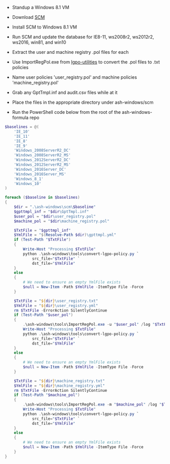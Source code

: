 -   Standup a Windows 8.1 VM

-   Download [SCM](http://www.microsoft.com/scm)

-   Install SCM to Windows 8.1 VM

-   Run SCM and update the database for IE8-11, ws2008r2, ws2012r2, ws2016,
    win81, and win10

-   Extract the user and machine registry .pol files for each

-   Use ImportRegPol.exe from [lgpo-utilities](
  http://blogs.technet.com/b/fdcc/archive/2008/05/07/lgpo-utilities.aspx) to
  convert the .pol files to .txt policies

-   Name user policies 'user_registry.pol' and machine policies
'machine_registry.pol'

-   Grab any GptTmpl.inf and audit.csv files while at it

-   Place the files in the appropriate directory under ash-windows/scm

-   Run the PowerShell code below from the root of the ash-windows-formula repo

```powershell
$baselines = @(
    'IE_10'
    'IE_11'
    'IE_8'
    'IE_9'
    'Windows_2008ServerR2_DC'
    'Windows_2008ServerR2_MS'
    'Windows_2012ServerR2_DC'
    'Windows_2012ServerR2_MS'
    'Windows_2016Server_DC'
    'Windows_2016Server_MS'
    'Windows_8_1'
    'Windows_10'
)

foreach ($baseline in $baselines)
{
    $dir = ".\ash-windows\scm\$baseline"
    $gpttmpl_inf = "$dir\GptTmpl.inf"
    $user_pol = "$dir\user_registry.pol"
    $machine_pol = "$dir\machine_registry.pol"

    $TxtFile = "$gpttmpl_inf"
    $YmlFile = "$(Resolve-Path $dir)\gpttmpl.yml"
    if (Test-Path "$TxtFile")
    {
        Write-Host "Processing $TxtFile"
        python .\ash-windows\tools\convert-lgpo-policy.py `
            src_file="$TxtFile" `
            dst_file="$YmlFile"
    }
    else
    {
        # We need to ensure an empty YmlFile exists
        $null = New-Item -Path $YmlFile -ItemType File -Force
    }

    $TxtFile = "${dir}\user_registry.txt"
    $YmlFile = "${dir}\user_registry.yml"
    rm $TxtFile -ErrorAction SilentlyContinue
    if (Test-Path "$user_pol")
    {
        .\ash-windows\tools\ImportRegPol.exe -u "$user_pol" /log "$TxtFile" /parseOnly
        Write-Host "Processing $TxtFile"
        python .\ash-windows\tools\convert-lgpo-policy.py `
            src_file="$TxtFile" `
            dst_file="$YmlFile"
    }
    else
    {
        # We need to ensure an empty YmlFile exists
        $null = New-Item -Path $YmlFile -ItemType File -Force
    }

    $TxtFile = "${dir}\machine_registry.txt"
    $YmlFile = "${dir}\machine_registry.yml"
    rm $TxtFile -ErrorAction SilentlyContinue
    if (Test-Path "$machine_pol")
    {
        .\ash-windows\tools\ImportRegPol.exe -m "$machine_pol" /log "$TxtFile" /parseOnly
        Write-Host "Processing $TxtFile"
        python .\ash-windows\tools\convert-lgpo-policy.py `
            src_file="$TxtFile" `
            dst_file="$YmlFile"
    }
    else
    {
        # We need to ensure an empty YmlFile exists
        $null = New-Item -Path $YmlFile -ItemType File -Force
    }
}
```
